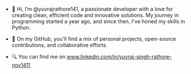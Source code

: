 - 👋 Hi, I’m @yuvrajrathore141, a passionate developer with a love for creating clean, efficient code and innovative solutions. My journey in programming started a year ago, and since then, I've honed my skills in 
     Python.
- 🔧 On my GitHub, you'll find a mix of personal projects, open-source contributions, and collaborative efforts.

- 🔍 You can find me on www.linkedin.com/in/yuvraj-singh-rathore-nov1411
 

<!---
yuvrajrathore141/yuvrajrathore141 is a ✨ special ✨ repository because its `README.md` (this file) appears on your GitHub profile.
You can click the Preview link to take a look at your changes.
--->
